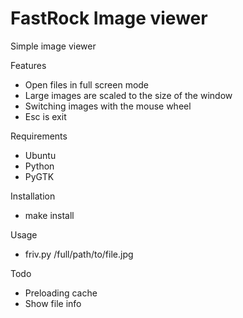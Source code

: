 FastRock Image viewer
==============

Simple image viewer

Features
- Open files in full screen mode
- Large images are scaled to the size of the window
- Switching images with the mouse wheel
- Esc is exit

Requirements
- Ubuntu
- Python
- PyGTK

Installation
 - make install

Usage
- friv.py /full/path/to/file.jpg

Todo
- Preloading cache
- Show file info
